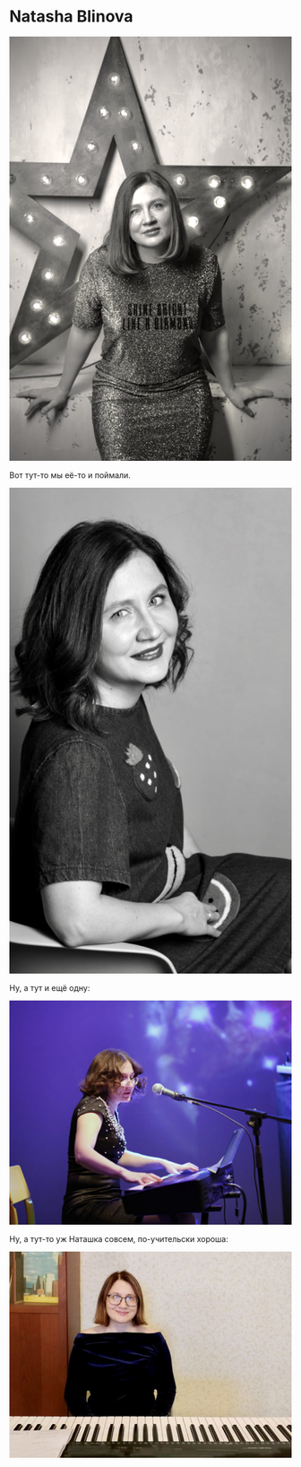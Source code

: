 # Natasha Blinova

![Пробуем картинку.](3AF0B10E-2895-490A-B907-92D709D4E6C0.jpeg)

Вот тут-то мы её-то и поймали.

![Пробуем вторую.](7F2AA0E2-4C6D-4CDA-84FC-58460564E4B0.jpeg)

Ну, а тут и ещё одну:

![Вот эту.](89F4D890-EFE9-41BD-9B21-0324ACAEDFBC.jpeg)

Ну, а тут-то уж Наташка совсем, по-учительски хороша:

![да, вот на этой.]( F075C230-97BE-4070-A91D-BD3AD3A9E0E1.jpeg)
